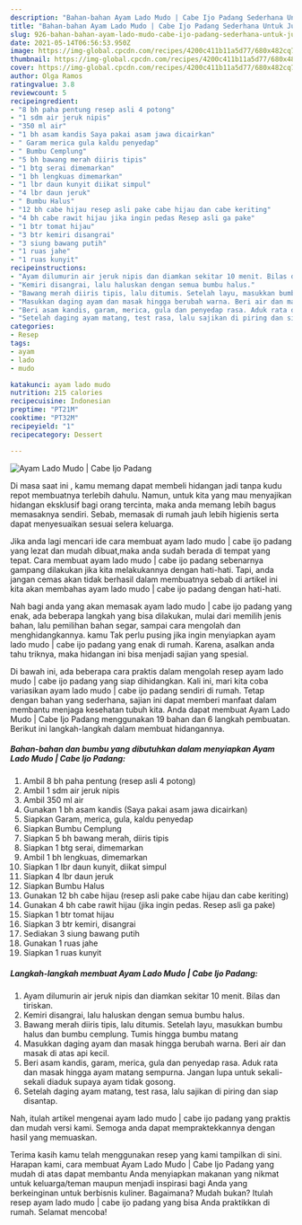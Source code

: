 ```yaml
---
description: "Bahan-bahan Ayam Lado Mudo | Cabe Ijo Padang Sederhana Untuk Jualan"
title: "Bahan-bahan Ayam Lado Mudo | Cabe Ijo Padang Sederhana Untuk Jualan"
slug: 926-bahan-bahan-ayam-lado-mudo-cabe-ijo-padang-sederhana-untuk-jualan
date: 2021-05-14T06:56:53.950Z
image: https://img-global.cpcdn.com/recipes/4200c411b11a5d77/680x482cq70/ayam-lado-mudo-cabe-ijo-padang-foto-resep-utama.jpg
thumbnail: https://img-global.cpcdn.com/recipes/4200c411b11a5d77/680x482cq70/ayam-lado-mudo-cabe-ijo-padang-foto-resep-utama.jpg
cover: https://img-global.cpcdn.com/recipes/4200c411b11a5d77/680x482cq70/ayam-lado-mudo-cabe-ijo-padang-foto-resep-utama.jpg
author: Olga Ramos
ratingvalue: 3.8
reviewcount: 5
recipeingredient:
- "8 bh paha pentung resep asli 4 potong"
- "1 sdm air jeruk nipis"
- "350 ml air"
- "1 bh asam kandis Saya pakai asam jawa dicairkan"
- " Garam merica gula kaldu penyedap"
- " Bumbu Cemplung"
- "5 bh bawang merah diiris tipis"
- "1 btg serai dimemarkan"
- "1 bh lengkuas dimemarkan"
- "1 lbr daun kunyit diikat simpul"
- "4 lbr daun jeruk"
- " Bumbu Halus"
- "12 bh cabe hijau resep asli pake cabe hijau dan cabe keriting"
- "4 bh cabe rawit hijau jika ingin pedas Resep asli ga pake"
- "1 btr tomat hijau"
- "3 btr kemiri disangrai"
- "3 siung bawang putih"
- "1 ruas jahe"
- "1 ruas kunyit"
recipeinstructions:
- "Ayam dilumurin air jeruk nipis dan diamkan sekitar 10 menit. Bilas dan tiriskan."
- "Kemiri disangrai, lalu haluskan dengan semua bumbu halus."
- "Bawang merah diiris tipis, lalu ditumis. Setelah layu, masukkan bumbu halus dan bumbu cemplung. Tumis hingga bumbu matang"
- "Masukkan daging ayam dan masak hingga berubah warna. Beri air dan masak di atas api kecil."
- "Beri asam kandis, garam, merica, gula dan penyedap rasa. Aduk rata dan masak hingga ayam matang sempurna. Jangan lupa untuk sekali- sekali diaduk supaya ayam tidak gosong."
- "Setelah daging ayam matang, test rasa, lalu sajikan di piring dan siap disantap."
categories:
- Resep
tags:
- ayam
- lado
- mudo

katakunci: ayam lado mudo 
nutrition: 215 calories
recipecuisine: Indonesian
preptime: "PT21M"
cooktime: "PT32M"
recipeyield: "1"
recipecategory: Dessert

---
```



![Ayam Lado Mudo | Cabe Ijo Padang](https://img-global.cpcdn.com/recipes/4200c411b11a5d77/680x482cq70/ayam-lado-mudo-cabe-ijo-padang-foto-resep-utama.jpg)

Di masa  saat ini , kamu memang dapat membeli hidangan jadi tanpa kudu repot membuatnya terlebih dahulu. Namun, untuk kita yang mau menyajikan hidangan eksklusif bagi orang tercinta, maka anda memang lebih bagus memasaknya sendiri. Sebab, memasak di rumah jauh lebih higienis serta dapat menyesuaikan sesuai selera keluarga.

Jika anda lagi mencari ide cara membuat ayam lado mudo | cabe ijo padang yang lezat dan mudah dibuat,maka anda sudah berada di tempat yang tepat. Cara membuat ayam lado mudo | cabe ijo padang  sebenarnya gampang dilakukan jika kita melakukannya dengan hati-hati. Tapi, anda jangan cemas akan tidak berhasil dalam membuatnya 
sebab di artikel ini kita akan membahas ayam lado mudo | cabe ijo padang dengan hati-hati.  



Nah bagi anda yang akan memasak ayam lado mudo | cabe ijo padang yang enak, ada beberapa langkah yang bisa dilakukan, mulai dari memilih jenis bahan, lalu pemilihan bahan segar, sampai cara mengolah dan menghidangkannya. kamu Tak perlu pusing jika ingin menyiapkan ayam lado mudo | cabe ijo padang yang enak di rumah. Karena, asalkan anda  tahu triknya, maka hidangan ini bisa menjadi sajian yang spesial.

Di bawah ini, ada beberapa cara praktis  dalam mengolah resep ayam lado mudo | cabe ijo padang yang siap dihidangkan. Kali ini, mari kita coba variasikan ayam lado mudo | cabe ijo padang sendiri di rumah. Tetap dengan bahan yang sederhana, sajian ini dapat memberi manfaat dalam membantu menjaga kesehatan tubuh kita. Anda dapat membuat Ayam Lado Mudo | Cabe Ijo Padang menggunakan 19 bahan dan 6 langkah pembuatan. Berikut ini langkah-langkah dalam membuat hidangannya.

<!--inarticleads1-->

##### Bahan-bahan dan bumbu yang dibutuhkan dalam menyiapkan Ayam Lado Mudo | Cabe Ijo Padang:

1. Ambil 8 bh paha pentung (resep asli 4 potong)
1. Ambil 1 sdm air jeruk nipis
1. Ambil 350 ml air
1. Gunakan 1 bh asam kandis (Saya pakai asam jawa dicairkan)
1. Siapkan  Garam, merica, gula, kaldu penyedap
1. Siapkan  Bumbu Cemplung
1. Siapkan 5 bh bawang merah, diiris tipis
1. Siapkan 1 btg serai, dimemarkan
1. Ambil 1 bh lengkuas, dimemarkan
1. Siapkan 1 lbr daun kunyit, diikat simpul
1. Siapkan 4 lbr daun jeruk
1. Siapkan  Bumbu Halus
1. Gunakan 12 bh cabe hijau (resep asli pake cabe hijau dan cabe keriting)
1. Gunakan 4 bh cabe rawit hijau (jika ingin pedas. Resep asli ga pake)
1. Siapkan 1 btr tomat hijau
1. Siapkan 3 btr kemiri, disangrai
1. Sediakan 3 siung bawang putih
1. Gunakan 1 ruas jahe
1. Siapkan 1 ruas kunyit




<!--inarticleads2-->

##### Langkah-langkah membuat Ayam Lado Mudo | Cabe Ijo Padang:

1. Ayam dilumurin air jeruk nipis dan diamkan sekitar 10 menit. Bilas dan tiriskan.
1. Kemiri disangrai, lalu haluskan dengan semua bumbu halus.
1. Bawang merah diiris tipis, lalu ditumis. Setelah layu, masukkan bumbu halus dan bumbu cemplung. Tumis hingga bumbu matang
1. Masukkan daging ayam dan masak hingga berubah warna. Beri air dan masak di atas api kecil.
1. Beri asam kandis, garam, merica, gula dan penyedap rasa. Aduk rata dan masak hingga ayam matang sempurna. Jangan lupa untuk sekali- sekali diaduk supaya ayam tidak gosong.
1. Setelah daging ayam matang, test rasa, lalu sajikan di piring dan siap disantap.




Nah, itulah artikel mengenai  ayam lado mudo | cabe ijo padang  yang praktis dan mudah versi kami. Semoga anda dapat mempraktekkannya dengan hasil yang memuaskan. 

Terima kasih kamu telah menggunakan resep yang kami tampilkan di sini. Harapan kami, cara membuat  Ayam Lado Mudo | Cabe Ijo Padang yang mudah di atas dapat membantu Anda menyiapkan makanan yang nikmat untuk keluarga/teman maupun menjadi inspirasi bagi Anda yang berkeinginan untuk berbisnis kuliner. Bagaimana? Mudah bukan? Itulah resep ayam lado mudo | cabe ijo padang yang bisa Anda praktikkan di rumah. Selamat mencoba!

